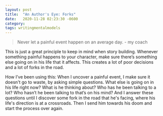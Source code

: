 ```yaml
---
layout: post
title:  "An Author's Eye: Forks"
date:   2020-11-28 02:23:30 -0600
category: 
tags: writingmentalmodels
---
```

> Never let a painful event happen on an average day. - my coach

This is just a great principle to keep in mind when story building. Whenever something painful happens to your character, make sure there’s something else going on in his life that it affects. This creates a lot of poor decisions and a lot of forks in the road.

How I’ve been using this: 
When I uncover a painful event, I make sure it doesn't go to waste, by asking simple questions. What else is going on in his life right now? What is he thinking about? Who has he been talking to a lot? Who hasn’t he been talking to that’s on his mind? And I answer these questions until I discover some fork in the road that he's facing, where his life's direction is at a crossroads. Then I send him towards his doom and start the process over again.